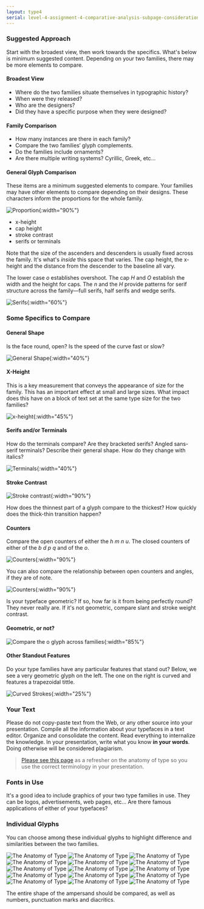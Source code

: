 ```yaml
---
layout: type4
serial: level-4-assignment-4-comparative-analysis-subpage-considerations
---
```

### Suggested Approach

Start with the broadest view, then work towards the specifics. What's below is minimum suggested content. Depending on your two families, there may be more elements to compare.

#### Broadest View

<ul class="hasBullets">
	<li>Where do the two families situate themselves in typographic history?</li>
	<li>When were they released?</li>
	<li>Who are the designers?</li>
	<li>Did they have a specific purpose when they were designed?</li>
</ul>

#### Family Comparison

<ul class="hasBullets">
	<li>How many instances are there in each family?</li>
	<li>Compare the two families‘ glyph complements.</li>
	<li>Do the families include ornaments?</li>
	<li>Are there multiple writing systems? Cyrillic, Greek, etc…</li>
</ul>

#### General Glyph Comparison

These items are a minimum suggested elements to compare. Your families may have other elements to compare depending on their designs. These characters inform the proportions for the whole family.

![Proportion]({{site.url}}/svg/comparative-analysis/general-comparison.svg){:width="90%"}

<ul class="hasBullets columns3">
	<li>x-height</li>
	<li>cap height</li>
	<li>stroke contrast</li>
	<li>serifs or terminals</li>
</ul>

Note that the size of the ascenders and descenders is usually fixed across the family. It's what's *inside* this space that varies. The cap height, the x-height and the distance from the descender to the baseline all vary.

The lower case *o* establishes overshoot. The cap *H* and *O* establish the width and the height for caps. The *n* and the *H* provide patterns for serif structure across the family—full serifs, half serifs and wedge serifs.

![Serifs]({{site.url}}/svg/comparative-analysis/serifs.svg){:width="60%"}

### Some Specifics to Compare

#### General Shape

Is the face round, open? Is the speed of the curve fast or slow?

![General Shape]({{site.url}}/svg/comparative-analysis/general-shape.svg){:width="40%"}

#### X-Height

This is a key measurement that conveys the appearance of size for the family. This has an important effect at small and large sizes. What impact does this have on a block of text set at the same type size for the two families?

![x-height]({{site.url}}/svg/comparative-analysis/nx-x-height.svg){:width="45%"}

#### Serifs and/or Terminals

How do the terminals compare? Are they bracketed serifs? Angled sans-serif terminals? Describe their general shape. How do they change with italics?

![Terminals]({{site.url}}/svg/comparative-analysis/terminals.svg){:width="40%"}

#### Stroke Contrast

![Stroke contrast]({{site.url}}/svg/comparative-analysis/stroke-contrast.svg){:width="90%"}

How does the thinnest part of a glyph compare to the thickest? How quickly does the thick-thin transition happen?

#### Counters

Compare the open counters of either the *h m n u*. The closed counters of either of the *b d p q* and of the *o*.

![Counters]({{site.url}}/svg/comparative-analysis/counters.svg){:width="90%"}

You can also compare the relationship between open counters and angles, if they are of note.

![Counters]({{site.url}}/svg/comparative-analysis/counters-v.svg){:width="90%"}

Is your typeface geometric? If so, how far is it from being perfectly round? They never really are. If it's not geometric, compare slant and stroke weight contrast.

#### Geometric, or not?

![Compare the o glyph across families]({{site.url}}/svg/comparative-analysis/o.svg){:width="85%"}

#### Other Standout Features

Do your type families have any particular features that stand out? Below, we see a very geometric glyph on the left. The one on the right is curved and features a trapezoidal tittle.

![Curved Strokes]({{site.url}}/svg/comparative-analysis/standount-features.svg){:width="25%"}

### Your Text

Please do not copy-paste text from the Web, or any other source into your presentation. Compile all the information about your typefaces in a text editor. Organize and consolidate the content. Read everything to internalize the knowledge. In your presentation, write what you know **in your words**. Doing otherwise will be considered plagiarism.

> [Please see this page](/kb/anatomy-of-type.html) as a refresher on the anatomy of type so you use the correct terminology in your presentation.

### Fonts in Use

It's a good idea to include graphics of your two type families in use. They can be logos, advertisements, web pages, etc… Are there famous applications of either of your typefaces?

### Individual Glyphs

You can choose among these individual glyphs to highlight difference and similarities between the two families.

<img class="inline" alt="The Anatomy of Type" src="{{site.url}}/svg/comparative-analysis/01.svg">
<img class="inline" alt="The Anatomy of Type" src="{{site.url}}/svg/comparative-analysis/02.svg">
<img class="inline" alt="The Anatomy of Type" src="{{site.url}}/svg/comparative-analysis/03.svg">
<img class="inline" alt="The Anatomy of Type" src="{{site.url}}/svg/comparative-analysis/04.svg">
<img class="inline" alt="The Anatomy of Type" src="{{site.url}}/svg/comparative-analysis/05.svg">
<img class="inline" alt="The Anatomy of Type" src="{{site.url}}/svg/comparative-analysis/06.svg">
<img class="inline" alt="The Anatomy of Type" src="{{site.url}}/svg/comparative-analysis/07.svg">
<img class="inline" alt="The Anatomy of Type" src="{{site.url}}/svg/comparative-analysis/08.svg">
<img class="inline" alt="The Anatomy of Type" src="{{site.url}}/svg/comparative-analysis/09.svg">
<img class="inline" alt="The Anatomy of Type" src="{{site.url}}/svg/comparative-analysis/10.svg">
<img class="inline" alt="The Anatomy of Type" src="{{site.url}}/svg/comparative-analysis/11.svg">
<img class="inline" alt="The Anatomy of Type" src="{{site.url}}/svg/comparative-analysis/12.svg">
<img class="inline" alt="The Anatomy of Type" src="{{site.url}}/svg/comparative-analysis/13.svg">
<img class="inline" alt="The Anatomy of Type" src="{{site.url}}/svg/comparative-analysis/14.svg">
<img class="inline" alt="The Anatomy of Type" src="{{site.url}}/svg/comparative-analysis/15.svg">


The entire shape of the ampersand should be compared, as well as numbers, punctuation marks and diacritics.

